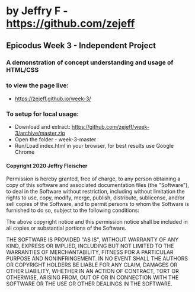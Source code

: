 # by Jeffry F - https://github.com/zejeff
## Epicodus Week 3 - Independent Project
### A demonstration of concept understanding and usage of HTML/CSS
### to view the page live:
* https://zejeff.github.io/week-3/
### To setup for local usage:
* Download and extract: https://github.com/zejeff/week-3/archive/master.zip
* Open the folder - week-3-master
* Run/Load index.html in your browser, for best results use Google Chrome
#### Copyright 2020 Jeffry Fleischer

Permission is hereby granted, free of charge, to any person obtaining a copy of this software and associated documentation files (the "Software"), to deal in the Software without restriction, including without limitation the rights to use, copy, modify, merge, publish, distribute, sublicense, and/or sell copies of the Software, and to permit persons to whom the Software is furnished to do so, subject to the following conditions:

The above copyright notice and this permission notice shall be included in all copies or substantial portions of the Software.

THE SOFTWARE IS PROVIDED "AS IS", WITHOUT WARRANTY OF ANY KIND, EXPRESS OR IMPLIED, INCLUDING BUT NOT LIMITED TO THE WARRANTIES OF MERCHANTABILITY, FITNESS FOR A PARTICULAR PURPOSE AND NONINFRINGEMENT. IN NO EVENT SHALL THE AUTHORS OR COPYRIGHT HOLDERS BE LIABLE FOR ANY CLAIM, DAMAGES OR OTHER LIABILITY, WHETHER IN AN ACTION OF CONTRACT, TORT OR OTHERWISE, ARISING FROM, OUT OF OR IN CONNECTION WITH THE SOFTWARE OR THE USE OR OTHER DEALINGS IN THE SOFTWARE.